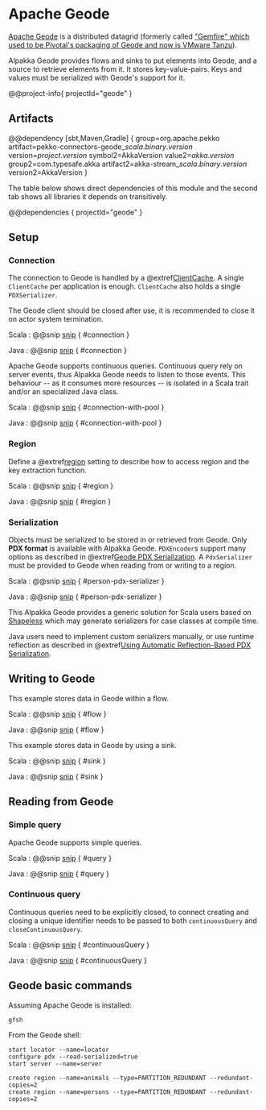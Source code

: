 # Apache Geode

[Apache Geode](https://geode.apache.org) is a distributed datagrid (formerly called ["Gemfire" which used to be Pivotal's packaging of Geode and now is VMware Tanzu](https://tanzu.vmware.com/gemfire)).

Alpakka Geode provides flows and sinks to put elements into Geode, and a source to retrieve elements from it. It stores key-value-pairs. Keys and values must be serialized with Geode's support for it.

@@project-info{ projectId="geode" }

## Artifacts

@@dependency [sbt,Maven,Gradle] {
  group=org.apache.pekko
  artifact=pekko-connectors-geode_$scala.binary.version$
  version=$project.version$
  symbol2=AkkaVersion
  value2=$akka.version$
  group2=com.typesafe.akka
  artifact2=akka-stream_$scala.binary.version$
  version2=AkkaVersion
}

The table below shows direct dependencies of this module and the second tab shows all libraries it depends on transitively.

@@dependencies { projectId="geode" }

## Setup

### Connection

The connection to Geode is handled by a @extref[ClientCache](geode:basic_config/the_cache/managing_a_client_cache.html). A single  `ClientCache` per application is enough. `ClientCache` also holds a single `PDXSerializer`.

The Geode client should be closed after use, it is recommended to close it on actor system termination.

Scala
: @@snip [snip](/geode/src/test/scala/docs/scaladsl/GeodeFlowSpec.scala) { #connection }

Java
: @@snip [snip](/geode/src/test/java/docs/javadsl/GeodeBaseTestCase.java) { #connection }

Apache Geode supports continuous queries. Continuous query rely on server events, thus Alpakka Geode needs to listen to those events. This behaviour -- as it consumes more resources  -- is isolated in a Scala trait and/or an specialized Java class.

Scala
: @@snip [snip](/geode/src/test/scala/docs/scaladsl/GeodeContinuousSourceSpec.scala) { #connection-with-pool }

Java
: @@snip [snip](/geode/src/test/java/docs/javadsl/GeodeBaseTestCase.java) { #connection-with-pool }

### Region

Define a @extref[region](geode:/basic_config/data_regions/chapter_overview.html) setting to describe how to access region and the key extraction function.

Scala
: @@snip [snip](/geode/src/test/scala/docs/scaladsl/GeodeBaseSpec.scala) { #region }

Java
: @@snip [snip](/geode/src/test/java/docs/javadsl/GeodeBaseTestCase.java) { #region }


### Serialization

Objects must be serialized to be stored in or retrieved from Geode. Only **PDX format** is available with Alpakka Geode.
`PDXEncoder`s support many options as described in @extref[Geode PDX Serialization](geode:/developing/data_serialization/gemfire_pdx_serialization.html).
A `PdxSerializer` must be provided to Geode when reading from or writing to a region.

Scala
:   @@snip [snip](/geode/src/test/scala/docs/scaladsl/PersonPdxSerializer.scala) { #person-pdx-serializer }

Java
:   @@snip [snip](/geode/src/test/java/docs/javadsl/PersonPdxSerializer.java) { #person-pdx-serializer }


This Alpakka Geode provides a generic solution for Scala users based on [Shapeless](https://github.com/milessabin/shapeless) which may generate serializers for case classes at compile time.

Java users need to implement custom serializers manually, or use runtime reflection as described in @extref[Using Automatic Reflection-Based PDX Serialization](geode:/developing/data_serialization/auto_serialization.html).


## Writing to Geode

This example stores data in Geode within a flow.

Scala
: @@snip [snip](/geode/src/test/scala/docs/scaladsl/GeodeFlowSpec.scala) { #flow }

Java
: @@snip [snip](/geode/src/test/java/docs/javadsl/GeodeFlowTestCase.java) { #flow }


This example stores data in Geode by using a sink.

Scala
: @@snip [snip](/geode/src/test/scala/docs/scaladsl/GeodeSinkSpec.scala) { #sink }

Java
: @@snip [snip](/geode/src/test/java/docs/javadsl/GeodeSinkTestCase.java) { #sink }


## Reading from Geode

### Simple query

Apache Geode supports simple queries.

Scala
: @@snip [snip](/geode/src/test/scala/docs/scaladsl/GeodeFiniteSourceSpec.scala) { #query }

Java
: @@snip [snip](/geode/src/test/java/docs/javadsl/GeodeFiniteSourceTestCase.java) { #query }


### Continuous query

Continuous queries need to be explicitly closed, to connect creating and closing a unique identifier needs to be passed to both `continuousQuery` and `closeContinuousQuery`.

Scala
: @@snip [snip](/geode/src/test/scala/docs/scaladsl/GeodeContinuousSourceSpec.scala) { #continuousQuery }

Java
: @@snip [snip](/geode/src/test/java/docs/javadsl/GeodeContinuousSourceTestCase.java) { #continuousQuery }


## Geode basic commands

Assuming Apache Geode is installed:

```
gfsh
```

From the Geode shell:

```
start locator --name=locator
configure pdx --read-serialized=true
start server --name=server

create region --name=animals --type=PARTITION_REDUNDANT --redundant-copies=2
create region --name=persons --type=PARTITION_REDUNDANT --redundant-copies=2

```
